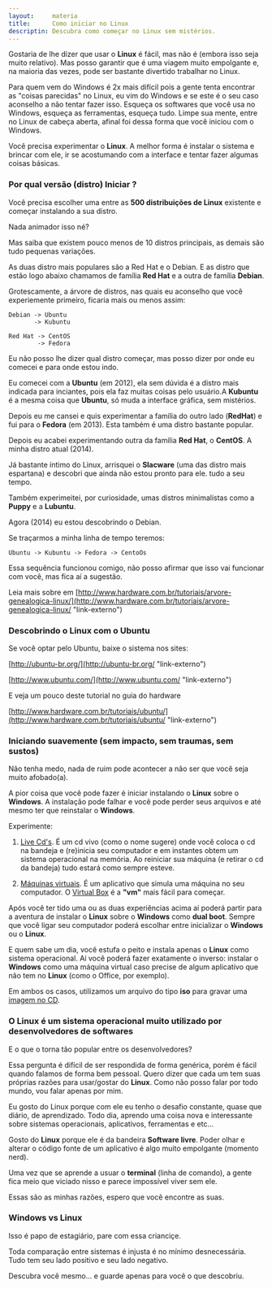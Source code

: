 ```yaml
---
layout:     materia
title:      Como iniciar no Linux
descriptin: Descubra como começar no Linux sem mistérios.
---
```


Gostaria de lhe dizer que usar o __Linux__ é fácil, mas não é (embora isso seja muito relativo). Mas posso garantir que é
uma viagem muito empolgante e, na maioria das vezes, pode ser bastante divertido trabalhar no Linux.

Para quem vem do Windows é 2x mais difícil pois a gente tenta encontrar as "coisas parecidas" no Linux, eu vim do Windows
e se este é o seu caso aconselho a não tentar fazer isso. Esqueça os softwares que você usa no Windows, esqueça as 
ferramentas, esqueça tudo. Limpe sua mente, entre no Linux de cabeça aberta, afinal foi dessa forma que você iniciou com
o Windows.

Você precisa experimentar o __Linux__. A melhor forma é instalar o sistema e brincar com ele, ir se acostumando com a 
interface e tentar fazer algumas coisas básicas.



### Por qual versão (distro) Iniciar ?


Você precisa escolher uma entre as __500 distribuições de Linux__ existente e começar instalando a sua distro.

Nada animador isso né?

Mas saiba que existem pouco menos de 10 distros principais, as demais são tudo pequenas variações.

As duas distro mais populares são a Red Hat e o Debian. E as distro que estão logo abaixo chamamos de família __Red Hat__ 
e a outra de família __Debian__.

Grotescamente, a árvore de distros, nas quais eu aconselho que você experiemente primeiro, ficaria mais ou menos assim:

    Debian -> Ubuntu
           -> Kubuntu

    Red Hat -> CentOS
            -> Fedora

Eu não posso lhe dizer qual distro começar, mas posso dizer por onde eu comecei e para onde estou indo.

Eu comecei com a __Ubuntu__ (em 2012), ela sem dúvida é a distro mais indicada para inciantes, pois ela faz muitas 
coisas pelo usuário.A __Kubuntu__ é a mesma coisa que __Ubuntu__, só muda a interface gráfica, sem mistérios.

Depois eu me cansei e quis experimentar a família do outro  lado (__RedHat__) e fui para o __Fedora__ (em 2013). Esta também
é uma distro bastante popular.

Depois eu acabei experimentando outra da família __Red Hat__, o __CentOS__. A minha distro atual (2014).

Já bastante íntimo do Linux, arrisquei o __Slacware__ (uma das distro mais espartana) e descobri que ainda não estou pronto
para ele. tudo a seu tempo.

Também experimeitei, por curiosidade, umas distros minimalistas como a __Puppy__ e a __Lubuntu__.

Agora (2014) eu estou descobrindo o Debian.

Se traçarmos a minha linha de tempo teremos:

    Ubuntu -> Kubuntu -> Fedora -> CentoOs

Essa sequência funcionou comigo, não posso afirmar que isso vai funcionar com você, mas fica aí a sugestão.

Leia mais sobre em [http://www.hardware.com.br/tutoriais/arvore-genealogica-linux/](http://www.hardware.com.br/tutoriais/arvore-genealogica-linux/ "link-externo")



### Descobrindo o Linux com o Ubuntu

Se você optar pelo Ubuntu, baixe o sistema nos sites:

[http://ubuntu-br.org/](http://ubuntu-br.org/ "link-externo")

[http://www.ubuntu.com/](http://www.ubuntu.com/ "link-externo")

E veja um pouco deste tutorial no guia do hardware

[http://www.hardware.com.br/tutoriais/ubuntu/](http://www.hardware.com.br/tutoriais/ubuntu/ "link-externo")


### Iniciando suavemente (sem impacto, sem traumas, sem sustos)

Não tenha medo, nada de ruim pode acontecer a não ser que você seja muito afobado(a).

A pior coisa que você pode fazer é iniciar instalando o __Linux__ sobre o __Windows__. A instalação pode falhar e você 
pode perder seus arquivos e até mesmo ter que reinstalar o __Windows__.

Experimente:

1. [Live Cd's](http://pt.wikipedia.org/wiki/Live_CD "link-externo"). É um cd vivo (como o nome sugere) onde você coloca
o cd na bandeja e (re)inicia seu computador e em instantes obtem um sistema operacional na memória. Ao reiniciar sua 
máquina (e retirar o cd da bandeja) tudo estará como sempre esteve.

2. [Máquinas virtuais](http://en.wikipedia.org/wiki/List_of_live_CDs "link-externo"). É um aplicativo que simula uma 
máquina no seu computador. O [Virtual Box](https://www.virtualbox.org/ "link-externo") é a __"vm"__  mais fácil para começar.

Após você ter tido uma ou as duas experiências acima aí poderá partir para a aventura de instalar o __Linux__ sobre o 
__Windows__ como __dual boot__. Sempre que você ligar seu computador poderá escolhar entre inicializar o __Windows__ ou 
o __Linux__.

E quem sabe um dia, você estufa o peito e instala apenas o __Linux__ como sistema operacional. Aí você poderá fazer 
exatamente o inverso: instalar o __Windows__ como uma máquina virtual caso precise de algum aplicativo que não tem no 
__Linux__ (como o Office, por exemplo).

Em ambos os casos, utilizamos um arquivo do tipo __iso__ para gravar uma [imagem no CD](/linux/imagem-cd-iso/).


### O Linux é um sistema operacional muito utilizado por desenvolvedores de softwares

E o que o torna tão popular entre os desenvolvedores?

Essa pergunta é difícil de ser respondida de forma genérica, porém é fácil quando falamos de forma bem pessoal. Quero
dizer que cada um tem suas próprias razões para usar/gostar do __Linux__. Como não posso falar por todo mundo, vou falar 
apenas por mim.

Eu gosto do Linux porque com ele eu tenho o desafio constante, quase que diário, de aprendizado. Todo dia, aprendo uma 
coisa nova e interessante sobre sistemas operacionais, aplicativos, ferramentas e etc...

Gosto do __Linux__ porque ele é da bandeira __Software livre__. Poder olhar e alterar o código fonte de um  aplicativo é
algo muito empolgante (momento nerd).

Uma vez que se aprende a usuar o __terminal__ (linha de comando), a gente fica meio que viciado nisso e parece impossível
viver sem ele.

Essas são as minhas razões, espero que você encontre as suas.



### Windows vs Linux

Isso é papo de estagiário, pare com essa crianciçe.

Toda comparação entre sistemas é injusta é no mínimo desnecessária.
Tudo tem seu lado positivo e seu lado negativo.

Descubra você mesmo... e guarde apenas para você o que descobriu.
